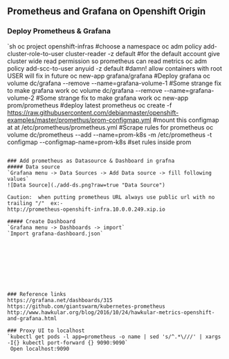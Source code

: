 ##  Prometheus and Grafana on Openshift Origin

### Deploy Prometheus & Grafana
`sh
oc project openshift-infras   #choose a namespace
oc adm policy add-cluster-role-to-user cluster-reader -z default  #for the default account give cluster wide read permission so prometheus can read metrics
oc adm policy add-scc-to-user anyuid -z default   #damn!  allow containers with root USER will fix in future
oc new-app grafana/grafana   #Deploy grafana
oc volume dc/grafana --remove --name=grafana-volume-1  #Some strange fix to make grafana work
oc volume dc/grafana --remove --name=grafana-volume-2  #Some strange fix to make grafana work
oc new-app prom/prometheus     #deploy latest prometheus
oc create -f https://raw.githubusercontent.com/debianmaster/openshift-examples/master/promethus/prom-configmap.yml     #mount this configmap at at /etc/prometheus/prometheus.yml  #Scrape rules for prometheus 
oc volume dc/prometheus --add --name=prom-k8s -m /etc/prometheus -t configmap --configmap-name=prom-k8s  #set rules inside prom 
```

### Add prometheus as Datasource & Dashboard in grafna  
##### Data source
`Grafana menu -> Data Sources -> Add Data source -> fill following values` 
![Data Source](./add-ds.png?raw=true "Data Source")

Caution:  when putting prometheus URL always use public url with no trailing "/"  ex:-   
http://prometheus-openshift-infra.10.0.0.249.xip.io

##### Create Dashboard
`Grafana menu -> Dashboards -> import`       
`Import grafana-dashboard.json`









### Reference links
https://grafana.net/dashboards/315
https://github.com/giantswarm/kubernetes-prometheus
http://www.hawkular.org/blog/2016/10/24/hawkular-metrics-openshift-and-grafana.html

### Proxy UI to localhost
`kubectl get pods -l app=prometheus -o name | sed 's/^.*\///' | xargs -I{} kubectl port-forward {} 9090:9090`
 Open localhost:9090   
